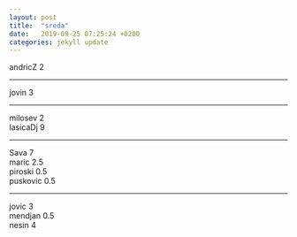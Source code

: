 ```yaml
---
layout: post
title:  "sreda"
date:   2019-09-25 07:25:24 +0200
categories: jekyll update
---
```


andricZ 2  

***

jovin 3  

***

milosev 2  
lasicaDj 9  

***

Sava 7  
maric 2.5  
piroski 0.5  
puskovic 0.5  

***

jovic 3  
mendjan 0.5  
nesin 4  